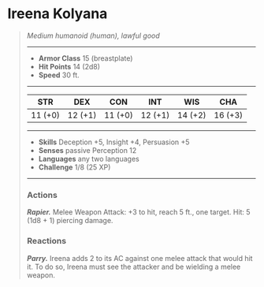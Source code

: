 # Ireena Kolyana
>*Medium humanoid (human), lawful good*
>___
>- **Armor Class** 15 (breastplate)
>- **Hit Points** 14 (2d8)
>- **Speed** 30 ft.
>___
>|STR|DEX|CON|INT|WIS|CHA|
>|:---:|:---:|:---:|:---:|:---:|:---:|
>|11 (+0)|12 (+1)|11 (+0)|12 (+1)|14 (+2)|16 (+3)|
>___
>- **Skills** Deception +5, Insight +4, Persuasion +5
>- **Senses** passive Perception 12
>- **Languages** any two languages
>- **Challenge** 1/8 (25 XP)
>___
>### Actions
>***Rapier.*** Melee Weapon Attack: +3 to hit, reach 5 ft., one target. Hit: 5 (1d8 + 1) piercing damage.  
>
>### Reactions
>***Parry.*** Ireena adds 2 to its AC against one melee attack that would hit it. To do so, Ireena must see the attacker and be wielding a melee weapon.